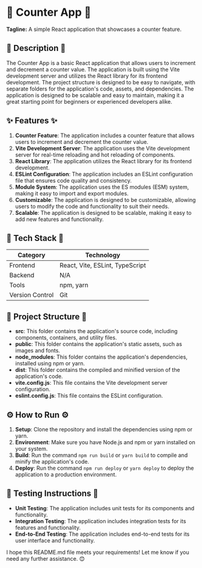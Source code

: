 🚀 **Counter App** 🚀
=====================

**Tagline:** A simple React application that showcases a counter feature.

📖 **Description** 📖
--------------------

The Counter App is a basic React application that allows users to increment and decrement a counter value. The application is built using the Vite development server and utilizes the React library for its frontend development. The project structure is designed to be easy to navigate, with separate folders for the application's code, assets, and dependencies. The application is designed to be scalable and easy to maintain, making it a great starting point for beginners or experienced developers alike.

✨ **Features** ✨
-----------------

1. **Counter Feature**: The application includes a counter feature that allows users to increment and decrement the counter value.
2. **Vite Development Server**: The application uses the Vite development server for real-time reloading and hot reloading of components.
3. **React Library**: The application utilizes the React library for its frontend development.
4. **ESLint Configuration**: The application includes an ESLint configuration file that ensures code quality and consistency.
5. **Module System**: The application uses the ES modules (ESM) system, making it easy to import and export modules.
6. **Customizable**: The application is designed to be customizable, allowing users to modify the code and functionality to suit their needs.
7. **Scalable**: The application is designed to be scalable, making it easy to add new features and functionality.

🧰 **Tech Stack** 🧰
-----------------

| **Category** | **Technology** |
| --- | --- |
| Frontend | React, Vite, ESLint, TypeScript |
| Backend | N/A |
| Tools | npm, yarn |
| Version Control | Git |

📁 **Project Structure** 📁
-------------------------

* **src**: This folder contains the application's source code, including components, containers, and utility files.
* **public**: This folder contains the application's static assets, such as images and fonts.
* **node_modules**: This folder contains the application's dependencies, installed using npm or yarn.
* **dist**: This folder contains the compiled and minified version of the application's code.
* **vite.config.js**: This file contains the Vite development server configuration.
* **eslint.config.js**: This file contains the ESLint configuration.

⚙️ **How to Run** ⚙️
---------------------

1. **Setup**: Clone the repository and install the dependencies using npm or yarn.
2. **Environment**: Make sure you have Node.js and npm or yarn installed on your system.
3. **Build**: Run the command `npm run build` or `yarn build` to compile and minify the application's code.
4. **Deploy**: Run the command `npm run deploy` or `yarn deploy` to deploy the application to a production environment.

🧪 **Testing Instructions** 🧪
-----------------------------

* **Unit Testing**: The application includes unit tests for its components and functionality.
* **Integration Testing**: The application includes integration tests for its features and functionality.
* **End-to-End Testing**: The application includes end-to-end tests for its user interface and functionality.

I hope this README.md file meets your requirements! Let me know if you need any further assistance. 😊

